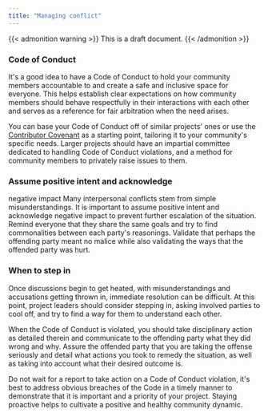 ```yaml
---
title: "Managing conflict"
---
```


{{< admonition warning >}}
This is a draft document.
{{< /admonition >}}

### Code of Conduct

It's a good idea to have a Code of Conduct to hold
your community members accountable to and create a
safe and inclusive space for everyone. This helps
establish clear expectations on how community
members should behave respectfully in their
interactions with each other and serves as a
reference for fair arbitration when the need
arises.

You can base your Code of Conduct off of similar
projects' ones or use the [Contributor
Covenant](https://www.contributor-covenant.org/version/2/1/code_of_conduct/code_of_conduct.md)
as a starting point, tailoring it to your
community's specific needs. Larger projects should
have an impartial committee dedicated to handling
Code of Conduct violations, and a method for
community members to privately raise issues to
them.

### Assume positive intent and acknowledge

negative impact
Many interpersonal conflicts stem from simple
misunderstandings. It is important to assume
positive intent and acknowledge negative impact to
prevent further escalation of the situation.
Remind everyone that they share the same goals and
try to find commonalities between each party's
reasonings. Validate that perhaps the offending
party meant no malice while also validating the
ways that the offended party was hurt.

### When to step in

Once discussions begin to get heated, with
misunderstandings and accusations getting thrown
in, immediate resolution can be difficult. At this point,
project leaders should consider stepping in, asking
involved parties to cool off,
and try to find a way for them to understand each
other.

When the Code of Conduct is violated, you should
take disciplinary action as detailed therein and
communicate to the offending party what they did
wrong and why. Assure the offended party that you
are taking the offense seriously and detail what
actions you took to remedy the situation, as well
as taking into account what their desired outcome
is.

Do not wait for a report to take action on a Code
of Conduct violation, it's best to address obvious
breaches of the Code in a timely manner to
demonstrate that it is important and a priority of
your project. Staying proactive helps to cultivate
a positive and healthy community dynamic.

